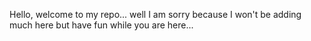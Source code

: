 Hello, welcome to my repo... well I am sorry because I won't be adding much here but have fun while you are here...
